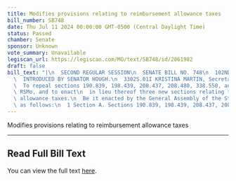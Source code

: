 ```yaml
---
title: Modifies provisions relating to reimbursement allowance taxes
bill_number: SB748
date: Thu Jul 11 2024 00:00:00 GMT-0500 (Central Daylight Time)
status: Passed
chamber: Senate
sponsor: Unknown
vote_summary: Unavailable
legiscan_url: https://legiscan.com/MO/text/SB748/id/2861982
draft: false
bill_text: "|\n  SECOND REGULAR SESSION\n  SENATE BILL NO. 748\n  102ND GENERA L ASSEMBLY\n\
  \  INTRODUCED BY SENATOR HOUGH.\n  3302S.01I KRISTINA MARTIN, Secretary\n  AN ACT\n\
  \  To repeal sections 190.839, 198.439, 208.437, 208.480, 338.550, and 633.401,\
  \ RSMo, and to enact\n  in lieu thereof three new sections relating to reimbursement\
  \ allowance taxes.\n  Be it enacted by the General Assembly of the State of Missouri,\
  \ as follows:\n  1 Section A. Sections 190.839, 198.439, 208.437, 208.480,"
---
```

Modifies provisions relating to reimbursement allowance taxes

---

## Read Full Bill Text

You can view the full text [here](https://legiscan.com/MO/text/SB748/id/2861982).

